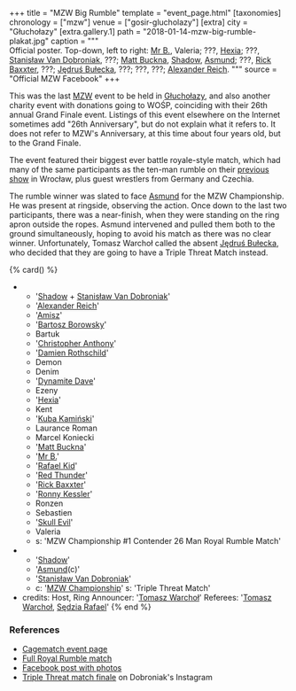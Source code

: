 +++
title = "MZW Big Rumble"
template = "event_page.html"
[taxonomies]
chronology = ["mzw"]
venue = ["gosir-glucholazy"]
[extra]
city = "Głuchołazy"
[extra.gallery.1]
path = "2018-01-14-mzw-big-rumble-plakat.jpg"
caption = """\
  Official poster. Top-down, left to right:
  [Mr B.](@/w/mr-b.md), Valeria;
  ???, [Hexia](@/w/hexia.md); 
  ???, [Stanisław Van Dobroniak](@/w/stanislaw-van-dobroniak.md), ???; 
  [Matt Buckna](@/w/matt-buckna.md), [Shadow](@/w/shadow.md), [Asmund](@/w/asmund.md);
  ???, [Rick Baxxter](@/w/rick-baxxter.md), ???;
  [Jędruś Bułecka](@/w/jedrus-bulecka.md), ???;
  ???, ???;
  [Alexander Reich](@/w/alex-ace.md).
"""
source = "Official MZW Facebook"
+++

This was the last [MZW](@/o/mzw.md) event to be held in [Głuchołazy](@/v/gosir-glucholazy.md), and also another charity event with donations going to WOŚP, coinciding with their 26th annual Grand Finale event. Listings of this event elsewhere on the Internet sometimes add "26th Anniversary", but do not explain what it refers to. It does not refer to MZW's Anniversary, at this time about four years old, but to the Grand Finale.

The event featured their biggest ever battle royale-style match, which had many of the same participants as the ten-man rumble on their [previous show](@/e/mzw/2017-12-02-mzw-freak-show.md) in Wrocław, plus guest wrestlers from Germany and Czechia.

The rumble winner was slated to face [Asmund](@/w/asmund.md) for the MZW Championship. He was present at ringside, observing the action. Once down to the last two participants, there was a near-finish, when they were standing on the ring apron outside the ropes. Asmund intervened and pulled them both to the ground simultaneously, hoping to avoid his match as there was no clear winner. Unfortunately, Tomasz Warchoł called the absent [Jędruś Bułecka](@/w/jedrus-bulecka.md), who decided that they are going to have a Triple Threat Match instead.

{% card() %}
- - '[Shadow](@/w/shadow.md) + [Stanisław Van Dobroniak](@/w/stanislaw-van-dobroniak.md)'
  - '[Alexander Reich](@/w/alex-ace.md)'
  - '[Amisz](@/w/axel-fox.md)'
  - '[Bartosz Borowsky](@/w/boro.md)'
  - Bartuk
  - '[Christopher Anthony](@/w/christopher-anthony.md)'
  - '[Damien Rothschild](@/w/damien-rothschild.md)'
  - Demon
  - Denim
  - '[Dynamite Dave](@/w/dynamite-dave.md)'
  - Ezeny
  - '[Hexia](@/w/hexia.md)'
  - Kent
  - '[Kuba Kamiński](@/w/jacob-crane.md)'
  - Laurance Roman
  - Marcel Koniecki
  - '[Matt Buckna](@/w/matt-buckna.md)'
  - '[Mr B.](@/w/mr-b.md)'
  - '[Rafael Kid](@/w/rafael-kid.md)'
  - '[Red Thunder](@/w/red-thunder.md)'
  - '[Rick Baxxter](@/w/rick-baxxter.md)'
  - '[Ronny Kessler](@/w/ronny-kessler.md)'
  - Ronzen
  - Sebastien
  - '[Skull Evil](@/w/skull-evil.md)'
  - Valeria
  - s: 'MZW Championship #1 Contender 26 Man Royal Rumble Match'
- - '[Shadow](@/w/shadow.md)'
  - '[Asmund](@/w/asmund.md)(c)'
  - '[Stanisław Van Dobroniak](@/w/stanislaw-van-dobroniak.md)'
  - c: '[MZW Championship](@/c/mzw-championship.md)'
    s: 'Triple Threat Match'
- credits:
    Host, Ring Announcer: '[Tomasz Warchoł](@/w/tomasz-warchol.md)'
    Referees: '[Tomasz Warchoł](@/w/tomasz-warchol.md), [Sędzia Rafael](@/w/rafael-kid.md)'
{% end %}

### References

* [Cagematch event page](https://www.cagematch.net/?id=1&nr=192262)
* [Full Royal Rumble match](https://www.youtube.com/watch?v=KLp-Ub3MGDo)
* [Facebook post with photos](https://www.facebook.com/ManiacZoneWrestling/posts/1204544136356477/)
* [Triple Threat match finale](https://www.instagram.com/stanimania/p/Bd-AHC1B1Ia/) on Dobroniak's Instagram
